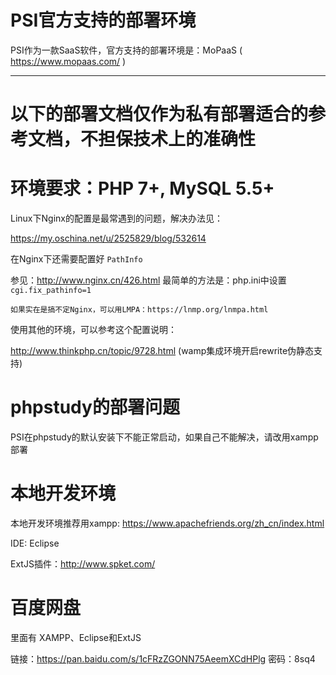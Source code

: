 # PSI官方支持的部署环境

PSI作为一款SaaS软件，官方支持的部署环境是：MoPaaS ( https://www.mopaas.com/ )

----------

# 以下的部署文档仅作为私有部署适合的参考文档，不担保技术上的准确性

# 环境要求：PHP 7+, MySQL 5.5+

Linux下Nginx的配置是最常遇到的问题，解决办法见：

https://my.oschina.net/u/2525829/blog/532614

在Nginx下还需要配置好 `PathInfo`

参见：http://www.nginx.cn/426.html
最简单的方法是：php.ini中设置 `cgi.fix_pathinfo=1`

`如果实在是搞不定Nginx，可以用LMPA：https://lnmp.org/lnmpa.html`

使用其他的环境，可以参考这个配置说明：

http://www.thinkphp.cn/topic/9728.html (wamp集成环境开启rewrite伪静态支持)

# phpstudy的部署问题

PSI在phpstudy的默认安装下不能正常启动，如果自己不能解决，请改用xampp部署


# 本地开发环境

本地开发环境推荐用xampp: https://www.apachefriends.org/zh_cn/index.html

IDE: Eclipse

ExtJS插件：http://www.spket.com/

# 百度网盘

里面有 XAMPP、Eclipse和ExtJS

链接：https://pan.baidu.com/s/1cFRzZGONN75AeemXCdHPlg 密码：8sq4